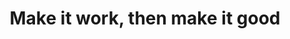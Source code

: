 ---
title : Make it work, then make it good
benefit: 5
easiness: 3
order: 2
tags:
    - Dev Practices
---